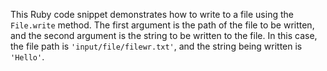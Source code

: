 This Ruby code snippet demonstrates how to write to a file using the `File.write` method. The first argument is the path of the file to be written, and the second argument is the string to be written to the file. In this case, the file path is `'input/file/filewr.txt'`, and the string being written is `'Hello'`.
